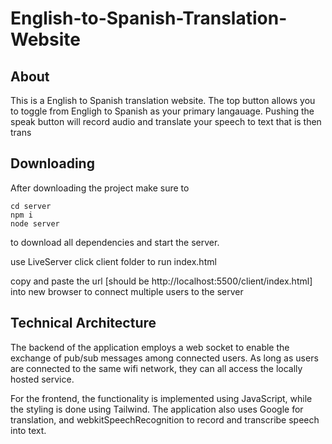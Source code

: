 # English-to-Spanish-Translation-Website

## About
This is a English to Spanish translation website. The top button allows you to toggle from Engligh to Spanish as
your primary langauage. Pushing the speak button will record audio and translate your speech to text that is then trans

## Downloading
After downloading the project make sure to
```
cd server
npm i 
node server
```
to download all dependencies and start the server.

use LiveServer click client folder to run index.html

copy and paste the url [should be http://localhost:5500/client/index.html] into new browser to connect multiple users to the server

## Technical Architecture
The backend of the application employs a web socket to enable the exchange of pub/sub messages among connected users. As long as users are connected to the same wifi network, they can all access the locally hosted service.

For the frontend, the functionality is implemented using JavaScript, while the styling is done using Tailwind. The application also uses Google for translation, and webkitSpeechRecognition to record and transcribe speech into text.
